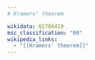 ```yaml
---
# Kramers' theorem

wikidata: Q1786419
msc_classification: "00"
wikipedia_links:
  - "[[Kramers' theorem]]"
---
```

